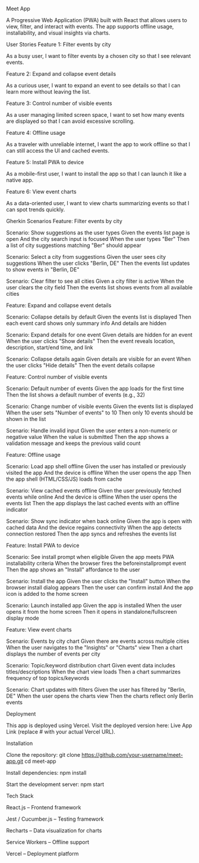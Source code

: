 Meet App

A Progressive Web Application (PWA) built with React that allows users to view, filter, and interact with events. The app supports offline usage, installability, and visual insights via charts.

User Stories
Feature 1: Filter events by city

As a busy user, I want to filter events by a chosen city so that I see relevant events.

Feature 2: Expand and collapse event details

As a curious user, I want to expand an event to see details so that I can learn more without leaving the list.

Feature 3: Control number of visible events

As a user managing limited screen space, I want to set how many events are displayed so that I can avoid excessive scrolling.

Feature 4: Offline usage

As a traveler with unreliable internet, I want the app to work offline so that I can still access the UI and cached events.

Feature 5: Install PWA to device

As a mobile-first user, I want to install the app so that I can launch it like a native app.

Feature 6: View event charts

As a data-oriented user, I want to view charts summarizing events so that I can spot trends quickly.

Gherkin Scenarios
Feature: Filter events by city

Scenario: Show suggestions as the user types
Given the events list page is open
And the city search input is focused
When the user types "Ber"
Then a list of city suggestions matching "Ber" should appear

Scenario: Select a city from suggestions
Given the user sees city suggestions
When the user clicks "Berlin, DE"
Then the events list updates to show events in "Berlin, DE"

Scenario: Clear filter to see all cities
Given a city filter is active
When the user clears the city field
Then the events list shows events from all available cities

Feature: Expand and collapse event details

Scenario: Collapse details by default
Given the events list is displayed
Then each event card shows only summary info
And details are hidden

Scenario: Expand details for one event
Given details are hidden for an event
When the user clicks "Show details"
Then the event reveals location, description, start/end time, and link

Scenario: Collapse details again
Given details are visible for an event
When the user clicks "Hide details"
Then the event details collapse

Feature: Control number of visible events

Scenario: Default number of events
Given the app loads for the first time
Then the list shows a default number of events (e.g., 32)

Scenario: Change number of visible events
Given the events list is displayed
When the user sets "Number of events" to 10
Then only 10 events should be shown in the list

Scenario: Handle invalid input
Given the user enters a non-numeric or negative value
When the value is submitted
Then the app shows a validation message and keeps the previous valid count

Feature: Offline usage

Scenario: Load app shell offline
Given the user has installed or previously visited the app
And the device is offline
When the user opens the app
Then the app shell (HTML/CSS/JS) loads from cache

Scenario: View cached events offline
Given the user previously fetched events while online
And the device is offline
When the user opens the events list
Then the app displays the last cached events with an offline indicator

Scenario: Show sync indicator when back online
Given the app is open with cached data
And the device regains connectivity
When the app detects connection restored
Then the app syncs and refreshes the events list

Feature: Install PWA to device

Scenario: See install prompt when eligible
Given the app meets PWA installability criteria
When the browser fires the beforeinstallprompt event
Then the app shows an "Install" affordance to the user

Scenario: Install the app
Given the user clicks the "Install" button
When the browser install dialog appears
Then the user can confirm install
And the app icon is added to the home screen

Scenario: Launch installed app
Given the app is installed
When the user opens it from the home screen
Then it opens in standalone/fullscreen display mode

Feature: View event charts

Scenario: Events by city chart
Given there are events across multiple cities
When the user navigates to the "Insights" or "Charts" view
Then a chart displays the number of events per city

Scenario: Topic/keyword distribution chart
Given event data includes titles/descriptions
When the chart view loads
Then a chart summarizes frequency of top topics/keywords

Scenario: Chart updates with filters
Given the user has filtered by "Berlin, DE"
When the user opens the charts view
Then the charts reflect only Berlin events

Deployment

This app is deployed using Vercel.
Visit the deployed version here: Live App Link (replace # with your actual Vercel URL).

Installation

Clone the repository:
git clone https://github.com/your-username/meet-app.git
cd meet-app

Install dependencies:
npm install

Start the development server:
npm start

Tech Stack

React.js – Frontend framework

Jest / Cucumber.js – Testing framework

Recharts – Data visualization for charts

Service Workers – Offline support

Vercel – Deployment platform
